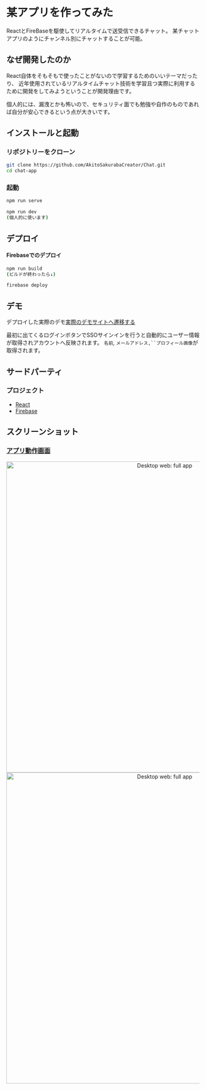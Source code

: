 # 某アプリを作ってみた

ReactとFireBaseを駆使してリアルタイムで送受信できるチャット。
某チャットアプリのようにチャンネル別にチャットすることが可能。

## なぜ開発したのか

React自体をそもそもで使ったことがないので学習するためのいいテーマだったり、
近年使用されているリアルタイムチャット技術を学習且つ実際に利用するために開発をしてみようということが開発理由です。

個人的には、漏洩とかも怖いので、セキュリティ面でも勉強や自作のものであれば自分が安心できるという点が大きいです。

## インストールと起動
### リポジトリーをクローン
```bash
git clone https://github.com/AkitoSakurabaCreator/Chat.git
cd chat-app
```

### 起動
```bash
npm run serve

npm run dev
(個人的に使います)
```

## デプロイ
#### Firebaseでのデプロイ
```bash
npm run build
(ビルドが終わったら↓)

firebase deploy
```


## デモ

デプロイした実際のデモ[実際のデモサイトへ遷移する](https://chat-app-350bb.web.app/)

最初に出てくるログインボタンでSSOサインインを行うと自動的にユーザー情報が取得されアカウントへ反映されます。
`名前`, `メールアドレス,``プロフィール画像`が取得されます。

## サードパーティ

### プロジェクト

* [React](https://react.dev/) 
* [Firebase](https://firebase.google.com/)
## スクリーンショット
### [アプリ動作画面](https://github.com/tinode/webapp/)

<p align="center">
  <img src="docs/login.jpg" alt="Desktop web: full app" width=810 />
  <img src="docs/main.jpg" alt="Desktop web: full app" width=810 />
</p>
